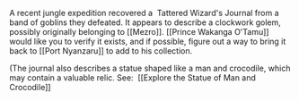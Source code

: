 A recent jungle expedition recovered a  Tattered Wizard's Journal from a band of goblins they defeated. It appears to describe a clockwork golem, possibly originally belonging to [[Mezro]]. [[Prince Wakanga O'Tamu]] would like you to verify it exists, and if possible, figure out a way to bring it back to [[Port Nyanzaru]] to add to his collection.

(The journal also describes a statue shaped like a man and crocodile, which may contain a valuable relic. See:  [[Explore the Statue of Man and Crocodile]]